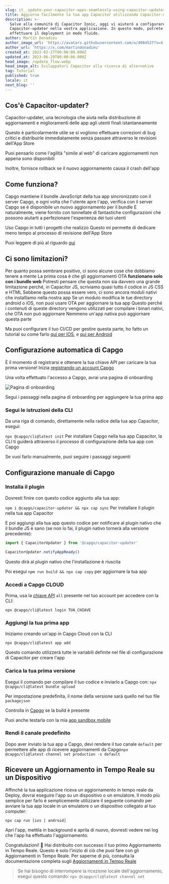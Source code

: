 ```yaml
---
slug: it__update-your-capacitor-apps-seamlessly-using-capacitor-updater
title: Aggiorna facilmente la tua app Capacitor utilizzando Capacitor-updater
description: >-
  Salve alla comunità di Capacitor Ionic, oggi vi aiuterò a configurare
  Capacitor-updater nella vostra applicazione. In questo modo, potrete
  effettuare il deployment in modo fluido.
author: Martin Donadieu
author_image_url: 'https://avatars.githubusercontent.com/u/4084527?v=4'
author_url: 'https://x.com/martindonadieu'
created_at: 2022-02-27T00:00:00.000Z
updated_at: 2023-06-29T00:00:00.000Z
head_image: /update_flow.webp
head_image_alt: Sviluppatori Capacitor alla ricerca di alternative
tag: Tutorial
published: true
locale: it
next_blog: ''
---
```


## Cos'è Capacitor-updater?

Capacitor-updater, una tecnologia che aiuta nella distribuzione di aggiornamenti e miglioramenti delle app agli utenti finali istantaneamente

Questo è particolarmente utile se si vogliono effettuare correzioni di bug critici e distribuirle immediatamente senza passare attraverso le revisioni dell'App Store

Puoi pensarlo come l'agilità "simile al web" di caricare aggiornamenti non appena sono disponibili

Inoltre, fornisce rollback se il nuovo aggiornamento causa il crash dell'app

## Come funziona?

Capgo mantiene il bundle JavaScript della tua app sincronizzato con il server Capgo, e ogni volta che l'utente apre l'app, verifica con il server Capgo se è disponibile un nuovo aggiornamento per il bundle E naturalmente, viene fornito con tonnellate di fantastiche configurazioni che possono aiutarti a perfezionare l'esperienza dei tuoi utenti

Uso Capgo in tutti i progetti che realizzo Questo mi permette di dedicare meno tempo al processo di revisione dell'App Store

Puoi leggere di più al riguardo [qui](https://capgoapp/)

## Ci sono limitazioni?

Per quanto possa sembrare positivo, ci sono alcune cose che dobbiamo tenere a mente
La prima cosa è che gli aggiornamenti OTA __funzionano solo con i bundle web__ 
Potresti pensare che questa non sia davvero una grande limitazione perché, in Capacitor JS, scriviamo quasi tutto il codice in JS CSS e HTML
Sebbene questo possa essere vero, ci sono ancora moduli nativi che installiamo nella nostra app
Se un modulo modifica le tue directory android o iOS, non puoi usare OTA per aggiornare la tua app
Questo perché i contenuti di queste directory vengono utilizzati per compilare i binari nativi, che OTA non può aggiornare
Nemmeno un'app nativa può aggiornare questa parte

Ma puoi configurare il tuo CI/CD per gestire questa parte, ho fatto un tutorial su come farlo [qui per IOS](https://capgoapp/blog/automatic-capacitor-ios-build-github-action/), e [qui per Android](https://capgoapp/blog/automatic-capacitor-android-build-github-action/)

## Configurazione automatica di Capgo

È il momento di registrarsi e ottenere la tua chiave API per caricare la tua prima versione! Inizia [registrando un account Capgo](/register/)

Una volta effettuato l'accesso a Capgo, avrai una pagina di onboarding 

![Pagina di onboarding](/onboarding_1_newwebp)

Segui i passaggi nella pagina di onboarding per aggiungere la tua prima app

### Segui le istruzioni della CLI

Da una riga di comando, direttamente nella radice della tua app Capacitor, esegui:

`npx @capgo/cli@latest init`
Per installare Capgo nella tua app Capacitor, la CLI ti guiderà attraverso il processo di configurazione della tua app con Capgo

Se vuoi farlo manualmente, puoi seguire i passaggi seguenti

## Configurazione manuale di Capgo

### Installa il plugin

Dovresti finire con questo codice aggiunto alla tua app:

`npm i @capgo/capacitor-updater && npx cap sync`
Per installare il plugin nella tua app Capacitor

E poi aggiungi alla tua app questo codice per notificare al plugin nativo che il bundle JS è sano (se non lo fai, il plugin nativo tornerà alla versione precedente):

```js
import { CapacitorUpdater } from '@capgo/capacitor-updater'

CapacitorUpdater.notifyAppReady()
```

Questo dirà al plugin nativo che l'installazione è riuscita

Poi esegui `npm run build && npx cap copy` per aggiornare la tua app

### Accedi a Capgo CLOUD

Prima, usa la [chiave API](https://webcapgoapp/dashboard/apikeys/) `all` presente nel tuo account per accedere con la CLI:

`npx @capgo/cli@latest login TUA_CHIAVE`

### Aggiungi la tua prima app

Iniziamo creando un'app in Capgo Cloud con la CLI

`npx @capgo/cli@latest app add`

Questo comando utilizzerà tutte le variabili definite nel file di configurazione di Capacitor per creare l'app

### Carica la tua prima versione

Esegui il comando per compilare il tuo codice e inviarlo a Capgo con:
`npx @capgo/cli@latest bundle upload`

Per impostazione predefinita, il nome della versione sarà quello nel tuo file `packagejson`

Controlla in [Capgo](https://webcapgoapp/) se la build è presente

Puoi anche testarla con la mia [app sandbox mobile](https://capgoapp/app_mobile/)

### Rendi il canale predefinito

Dopo aver inviato la tua app a Capgo, devi rendere il tuo canale `default` per permettere alle app di ricevere aggiornamenti da Capgo`npx @capgo/cli@latest channel set production -s default`

## Ricevere un Aggiornamento in Tempo Reale su un Dispositivo

Affinché la tua applicazione riceva un aggiornamento in tempo reale da Deploy, dovrai eseguire l'app su un dispositivo o un emulatore. Il modo più semplice per farlo è semplicemente utilizzare il seguente comando per avviare la tua app locale in un emulatore o un dispositivo collegato al tuo computer:

    npx cap run [ios | android]

Apri l'app, mettila in background e aprila di nuovo, dovresti vedere nei log che l'app ha effettuato l'aggiornamento.

Congratulazioni! 🎉 Hai distribuito con successo il tuo primo Aggiornamento in Tempo Reale. Questo è solo l'inizio di ciò che puoi fare con gli Aggiornamenti in Tempo Reale. Per saperne di più, consulta la documentazione completa sugli [Aggiornamenti in Tempo Reale](/docs/plugin/cloud-mode/getting-started/)

> Se hai bisogno di interrompere la ricezione locale dell'aggiornamento, esegui questo comando:
`npx @capgo/cli@latest channel set`